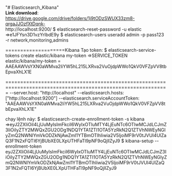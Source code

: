 "# Elasticsearch_Kibana" <br/>
<b>Link download</b>:<br/>
https://drive.google.com/drive/folders/1j9tODzSWUX33zm8-qrgaJJOzfXtDqnk-
<br/>
http://localhost:9200/
$	elasticsearch-reset-password -u elastic
=>e1JFYsn3D1vzYrlbdE9y
$	elasticsearch-users useradd admin -p pass123 -r network,monitoring,admins

====================Kibana
Tạo token: 
$	elasticsearch-service-tokens create elastic/kibana my-token
=>SERVICE_TOKEN elastic/kibana/my-token = AAEAAWVsYXN0aWMva2liYW5hL215LXRva2VuOjdpWWo1QkV0VFZpVV8tbEpvaXhLX1E


=============================================================================================================
--server.host: "http://localhost"
--elasticsearch.hosts: ["http://localhost:9200"]
--elasticsearch.serviceAccountToken: "AAEAAWVsYXN0aWMva2liYW5hL215LXRva2VuOjdpWWo1QkV0VFZpVV8tbEpvaXhLX1E"


chạy lệnh này: 
$	elasticsearch-create-enrollment-token -s kibana
=>eyJ2ZXIiOiI4LjUuMyIsImFkciI6WyIxOTIuMTY4LjEuNTc6OTIwMCJdLCJmZ3IiOiIyZTY2MWQxZGU2ODg1NDQ1YTA1ZTI1OTA5YzRkN2Q1ZTVhNWEyNGIyZmQ2NWNlYmVkODZkNjAwZmI1YTBmOTlhIiwia2V5IjoiMF9rV0tJVUI4UlZaQ3F1N2xFQTI6YjBUbXE0LXpUTHFaTl9pNF9oQjllZyJ9
$	kibana-setup --enrollment-token eyJ2ZXIiOiI4LjUuMyIsImFkciI6WyIxOTIuMTY4LjEuNTc6OTIwMCJdLCJmZ3IiOiIyZTY2MWQxZGU2ODg1NDQ1YTA1ZTI1OTA5YzRkN2Q1ZTVhNWEyNGIyZmQ2NWNlYmVkODZkNjAwZmI1YTBmOTlhIiwia2V5IjoiMF9rV0tJVUI4UlZaQ3F1N2xFQTI6YjBUbXE0LXpUTHFaTl9pNF9oQjllZyJ9

